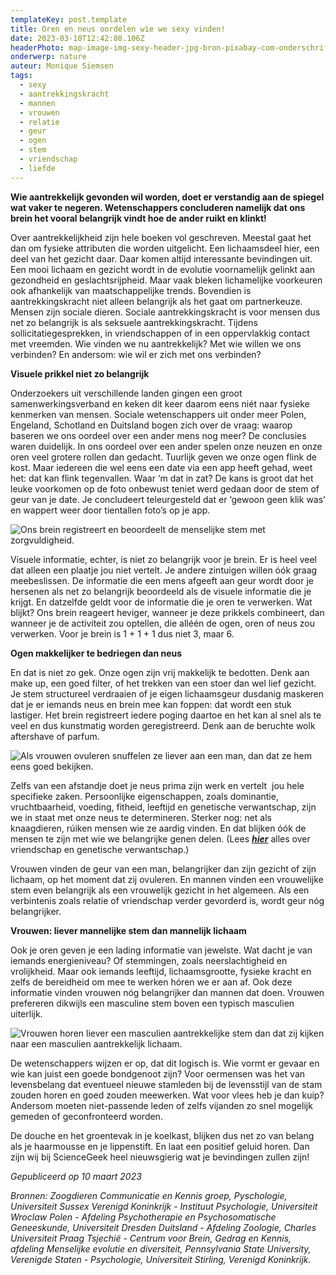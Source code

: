```yaml
---
templateKey: post.template
title: Oren en neus oordelen wie we sexy vinden!
date: 2023-03-10T12:42:08.106Z
headerPhoto: map-image-img-sexy-header-jpg-bron-pixabay-com-onderschrift-sexy-header
onderwerp: nature
auteur: Monique Siemsen
tags:
  - sexy
  - aantrekkingskracht
  - mannen
  - vrouwen
  - relatie
  - geur
  - ogen
  - stem
  - vriendschap
  - liefde
---
```

**Wie aantrekkelijk gevonden wil worden, doet er verstandig aan de spiegel wat vaker te negeren. Wetenschappers concluderen namelijk dat ons brein het vooral belangrijk vindt hoe de ander ruikt en klinkt!**

Over aantrekkelijkheid zijn hele boeken vol geschreven. Meestal gaat het dan om fysieke attributen die worden uitgelicht. Een lichaamsdeel hier, een deel van het gezicht daar. Daar komen altijd interessante bevindingen uit. Een mooi lichaam en gezicht wordt in de evolutie voornamelijk gelinkt aan gezondheid en geslachtsrijpheid. Maar vaak bleken lichamelijke voorkeuren ook afhankelijk van maatschappelijke trends. Bovendien is aantrekkingskracht niet alleen belangrijk als het gaat om partnerkeuze. Mensen zijn sociale dieren. Sociale aantrekkingskracht is voor mensen dus net zo belangrijk is als seksuele aantrekkingskracht. Tijdens sollicitatiegesprekken, in vriendschappen of in een oppervlakkig contact met vreemden. Wie vinden we nu aantrekkelijk? Met wie willen we ons verbinden? En andersom: wie wil er zich met ons verbinden?

**Visuele prikkel niet zo belangrijk**

Onderzoekers uit verschillende landen gingen een groot samenwerkingsverband en keken dit keer daarom eens niét naar fysieke kenmerken van mensen. Sociale wetenschappers uit onder meer Polen, Engeland, Schotland en Duitsland bogen zich over de vraag: waarop baseren we ons oordeel over een ander mens nog meer? De conclusies waren duidelijk. In ons oordeel over een ander spelen onze neuzen en onze oren veel grotere rollen dan gedacht. Tuurlijk geven we onze ogen flink de kost. Maar iedereen die wel eens een date via een app heeft gehad, weet het: dat kan flink tegenvallen. Waar ‘m dat in zat? De kans is groot dat het leuke voorkomen op de foto onbewust teniet werd gedaan door de stem of geur van je date. Je concludeert teleurgesteld dat er ‘gewoon geen klik was’ en wappert weer door tientallen foto’s op je app.

![Ons brein registreert en beoordeelt de menselijke stem met zorgvuldigheid.](/img/sexy-vrouw-oor.jpg "Pixabay.com")

Visuele informatie, echter, is niet zo belangrijk voor je brein. Er is heel veel dat alleen een plaatje jou niet vertelt. Je andere zintuigen willen óók graag meebeslissen. De informatie die een mens afgeeft aan geur wordt door je hersenen als net zo belangrijk beoordeeld als de visuele informatie die je krijgt. En datzelfde geldt voor de informatie die je oren te verwerken. Wat blijkt? Ons brein reageert heviger, wanneer je deze prikkels combineert, dan wanneer je de activiteit zou optellen, die alléén de ogen, oren of neus zou verwerken. Voor je brein is 1 + 1 + 1 dus niet 3, maar 6.

**Ogen makkelijker te bedriegen dan neus**

En dat is niet zo gek. Onze ogen zijn vrij makkelijk te bedotten. Denk aan make up, een goed filter, of het trekken van een stoer dan wel lief gezicht. Je stem structureel verdraaien of je eigen lichaamsgeur dusdanig maskeren dat je er iemands neus en brein mee kan foppen: dat wordt een stuk lastiger. Het brein registreert iedere poging daartoe en het kan al snel als te veel en dus kunstmatig worden geregistreerd. Denk aan de beruchte wolk aftershave of parfum.

![Als vrouwen ovuleren snuffelen ze liever aan een man, dan dat ze hem eens goed bekijken.](/img/sexy-vrouw-ruikt.jpg "Pixabay.com")

Zelfs van een afstandje doet je neus prima zijn werk en vertelt  jou hele specifieke zaken. Persoonlijke eigenschappen, zoals dominantie, vruchtbaarheid, voeding, fitheid, leeftijd en genetische verwantschap, zijn we in staat met onze neus te determineren. Sterker nog: net als knaagdieren, rúiken mensen wie ze aardig vinden. En dat blijken óók de mensen te zijn met wie we belangrijke genen delen. (Lees ***[hier](/de-makker-op-het-witte-paard-is-vriendschap-voorbestemd)*** alles over vriendschap en genetische verwantschap.)

Vrouwen vinden de geur van een man, belangrijker dan zijn gezicht of zijn lichaam, op het moment dat zij ovuleren. En mannen vinden een vrouwelijke stem even belangrijk als een vrouwelijk gezicht in het algemeen. Als een verbintenis zoals relatie of vriendschap verder gevorderd is, wordt geur nóg belangrijker.

**Vrouwen: liever mannelijke stem dan mannelijk lichaam**

Ook je oren geven je een lading informatie van jewelste. Wat dacht je van iemands energieniveau? Of stemmingen, zoals neerslachtigheid en vrolijkheid. Maar ook iemands leeftijd, lichaamsgrootte, fysieke kracht en zelfs de bereidheid om mee te werken hóren we er aan af. Ook deze informatie vinden vrouwen nóg belangrijker dan mannen dat doen. Vrouwen prefereren dikwijls een masculine stem boven een typisch masculien uiterlijk. 

![Vrouwen horen liever een masculien aantrekkelijke stem dan dat zij kijken naar een masculien aantrekkelijk lichaam.](/img/sexy-man-torso.jpg "Pixabay.com")

De wetenschappers wijzen er op, dat dit logisch is. Wie vormt er gevaar en wie kan juist een goede bondgenoot zijn? Voor oermensen was het van levensbelang dat eventueel nieuwe stamleden bij de levensstijl van de stam zouden horen en goed zouden meewerken. Wat voor vlees heb je dan kuip? Andersom moeten niet-passende leden of zelfs vijanden zo snel mogelijk gemeden of geconfronteerd worden.

De douche en het groentevak in je koelkast, blijken dus net zo van belang als je haarmousse en je lippenstift. En laat een positief geluid horen. Dan zijn wij bij ScienceGeek heel nieuwsgierig wat je bevindingen zullen zijn!

*Gepubliceerd op 10 maart 2023*

*Bronnen: Zoogdieren Communicatie en Kennis groep, Pyschologie, Universiteit Sussex Verenigd Koninkrijk - Instituut Psychologie, Universiteit Wroclaw Polen - Afdeling Psychotherapie en Psychosomatische Geneeskunde, Universiteit Dresden Duitsland - Afdeling Zoologie, Charles Universiteit Praag Tsjechië - Centrum voor Brein, Gedrag en Kennis, afdeling Menselijke evolutie en diversiteit, Pennsylvania State University, Verenigde Staten - Psychologie, Universiteit Stirling, Verenigd Koninkrijk.*